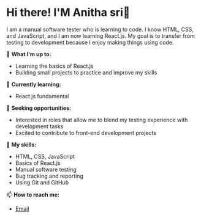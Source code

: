 # Hi there! I'M Anitha sri👋
I am a manual software tester who is learning to code. I know HTML, CSS, and JavaScript, and I am now learning React.js. My goal is to transfer from testing to development because I enjoy making things using code.

🔭 **What I'm up to:**  
- Learning the basics of React.js
- Building small projects to practice and improve my skills

🌱 **Currently learning:**  
- React.js fundamental

💼 **Seeking opportunities:**  
- Interested in roles that allow me to blend my testing experience with development tasks
- Excited to contribute to front-end development projects

🚀 **My skills:**  
- HTML, CSS, JavaScript
- Basics of React.js
- Manual software testing
- Bug tracking and reporting
- Using Git and GitHub

📫 **How to reach me:**  
- [Email](anithasri755@gmail.com)
